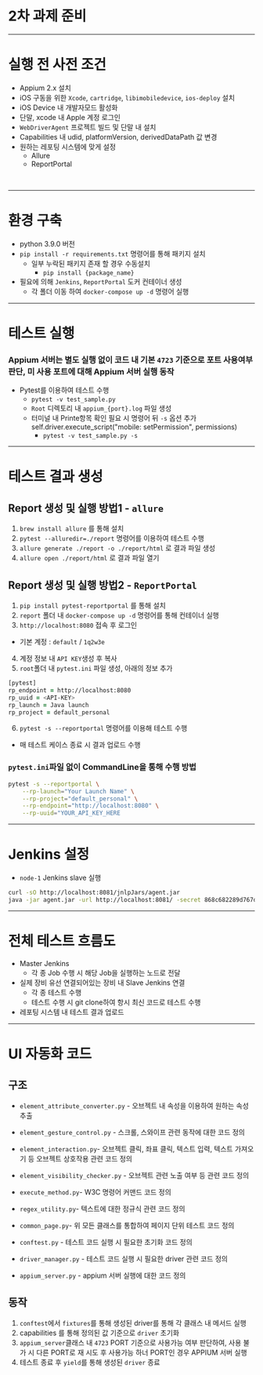 # 2차 과제 준비 
---

# 실행 전 사전 조건
- Appium 2.x 설치
- iOS 구동을 위한 `Xcode`, `cartridge`, `libimobiledevice`, `ios-deploy` 설치
- iOS Device 내 개발자모드 활성화
- 단말, xcode 내 Apple 계정 로그인
- `WebDriverAgent` 프로젝트 빌드 및 단말 내 설치
- Capabilities 내 udid, platformVersion, derivedDataPath 값 변경
- 원하는 레포팅 시스템에 맞게 설정
  - Allure
  - ReportPortal
<br>

---

# 환경 구축
- python 3.9.0 버전 
- `pip install -r requirements.txt` 명령어를 통해 패키지 설치
  - 일부 누락된 패키지 존재 할 경우 수동설치
    - `pip install {package_name}`
- 필요에 의해 `Jenkins`, `ReportPortal` 도커 컨테이너 생성
  - 각 폴더 이동 하여 `docker-compose up -d` 명령어 실행

---

# 테스트 실행
### Appium 서버는 별도 실행 없이 코드 내 기본 `4723` 기준으로 포트 사용여부 판단, 미 사용 포트에 대해 Appium 서버 실행 동작
- Pytest를 이용하여 테스트 수행
  - `pytest -v test_sample.py` 
  - `Root` 디렉토리 내 `appium_{port}.log` 파일 생성
  - 터미널 내 Printe항목 확인 필요 시 명령어 뒤 `-s` 옵션 추가
        self.driver.execute_script("mobile: setPermission", permissions)
    - `pytest -v test_sample.py -s`

---

# 테스트 결과 생성

## Report 생성 및 실행 방법1 - `allure`
1. `brew install allure` 를 통해 설치
2. `pytest --alluredir=./report` 명령어를 이용하여 테스트 수행
3. `allure generate ./report -o ./report/html` 로 결과 파일 생성
4. `allure open ./report/html` 로 결과 파일 열기

## Report 생성 및 실행 방법2 - `ReportPortal`
1. `pip install pytest-reportportal` 를 통해 설치
2. `report` 폴더 내 `docker-compose up -d` 명령어를 통해 컨테이너 실행
3. `http://localhost:8080` 접속 후 로그인
  - 기본 계정 : `default` / `1q2w3e`
4. 계정 정보 내 `API KEY`생성 후 복사
5. `root`폴더 내 `pytest.ini` 파일 생성, 아래의 정보 추가
```zsh
[pytest]
rp_endpoint = http://localhost:8080
rp_uuid = <API-KEY>
rp_launch = Java launch
rp_project = default_personal
```
6. `pytest -s --reportportal` 명령어를 이용해 테스트 수행
  - 매 테스트 케이스 종료 시 결과 업로드 수행

### `pytest.ini`파일 없이 CommandLine을 통해 수행 방법
```zsh
pytest -s --reportportal \
    --rp-launch="Your Launch Name" \
    --rp-project="default_personal" \
    --rp-endpoint="http://localhost:8080" \
    --rp-uuid="YOUR_API_KEY_HERE
```
---
# Jenkins 설정
- `node-1` Jenkins slave 실행
```zsh
curl -sO http://localhost:8081/jnlpJars/agent.jar
java -jar agent.jar -url http://localhost:8081/ -secret 868c682289d767d09f4b9ebaa416c75c13f6c4bf97396f281d8ef6281be96a97 -name "node-1" -workDir "/Users/kimkitae/jenkins/jenkins_home"
```
---
  

# 전체 테스트 흐름도 
- Master Jenkins
  - 각 종 Job 수행 시 해당 Job을 실행하는 노드로 전달
- 실제 장비 유선 연결되어있는 장비 내 Slave Jenkins 연결
  - 각 종 테스트 수행
  - 테스트 수행 시 git clone하여 항시 최신 코드로 테스트 수행
- 레포팅 시스템 내 테스트 결과 업로드


---

# UI 자동화 코드

## 구조
- `element_attribute_converter.py` - 오브젝트 내 속성을 이용하여 원하는 속성 추출
- `element_gesture_control.py` - 스크롤, 스와이프 관련 동작에 대한 코드 정의
- `element_interaction.py`- 오브젝트 클릭, 좌표 클릭, 텍스트 입력, 텍스트 가져오기 등 오브젝트 상호작용 관련 코드 정의
- `element_visibility_checker.py` - 오브젝트 관련 노출 여부 등 관련 코드 정의
- `execute_method.py`- W3C 명령어 커맨드 코드 정의
- `regex_utility.py`- 텍스트에 대한 정규식 관련 코드 정의
- `common_page.py`- 위 모든 클래스를 통합하여 페이지 단위 테스트 코드 정의

- `conftest.py` - 테스트 코드 실행 시 필요한 초기화 코드 정의
- `driver_manager.py` - 테스트 코드 실행 시 필요한 driver 관련 코드 정의
- `appium_server.py` - appium 서버 실행에 대한 코드 정의

## 동작
1. `conftest`에서 `fixtures`를 통해 생성된 driver를 통해 각 클래스 내 메서드 실행
2. capabilities 를 통해 정의된 값 기준으로 `driver` 초기화
3. `appium_server`클래스 내 `4723` PORT 기준으로 사용가능 여부 판단하여, 사용 불가 시 다른 PORT로 재 시도 후 사용가능 하너 PORT인 경우 APPIUM 서버 실행
4. 테스트 종료 후 `yield`를 통해 생성된 `driver` 종료
